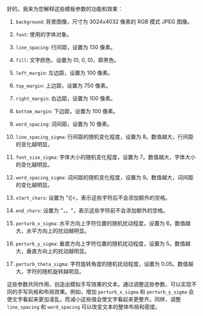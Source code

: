 好的，我来为您解释这些模板参数的功能和效果：

1. `background`: 背景图像，尺寸为 3024x4032 像素的 RGB 模式 JPEG 图像。

2. `font`: 使用的字体对象。

3. `line_spacing`: 行间距，设置为 130 像素。

4. `fill`: 文字颜色，设置为 (0, 0, 0)，即黑色。

5. `left_margin`: 左边距，设置为 100 像素。

6. `top_margin`: 上边距，设置为 750 像素。

7. `right_margin`: 右边距，设置为 100 像素。

8. `bottom_margin`: 下边距，设置为 100 像素。

9. `word_spacing`: 词间距，设置为 10 像素。

10. `line_spacing_sigma`: 行间距的随机变化程度，设置为 8。数值越大，行间距的变化越明显。

11. `font_size_sigma`: 字体大小的随机变化程度，设置为 7。数值越大，字体大小的变化越明显。

12. `word_spacing_sigma`: 词间距的随机变化程度，设置为 9。数值越大，词间距的变化越明显。

13. `start_chars`: 设置为 "([<，表示这些字符后不会添加额外的空格。

14. `end_chars`: 设置为 "，。"，表示这些字符前不会添加额外的空格。

15. `perturb_x_sigma`: 水平方向上字符位置的随机扰动程度，设置为 6。数值越大，水平方向上的扰动越明显。

16. `perturb_y_sigma`: 垂直方向上字符位置的随机扰动程度，设置为 5。数值越大，垂直方向上的扰动越明显。

17. `perturb_theta_sigma`: 字符旋转角度的随机扰动程度，设置为 0.05。数值越大，字符的随机旋转越明显。

这些参数共同作用，创造出模拟手写效果的文本。通过调整这些参数，可以实现不同的手写风格和布局效果。例如，增加 `perturb_x_sigma` 和 `perturb_y_sigma` 会使文字看起来更加凌乱，而减小这些值会使文字看起来更整齐。同样，调整 `line_spacing` 和 `word_spacing` 可以改变文本的整体布局和密度。